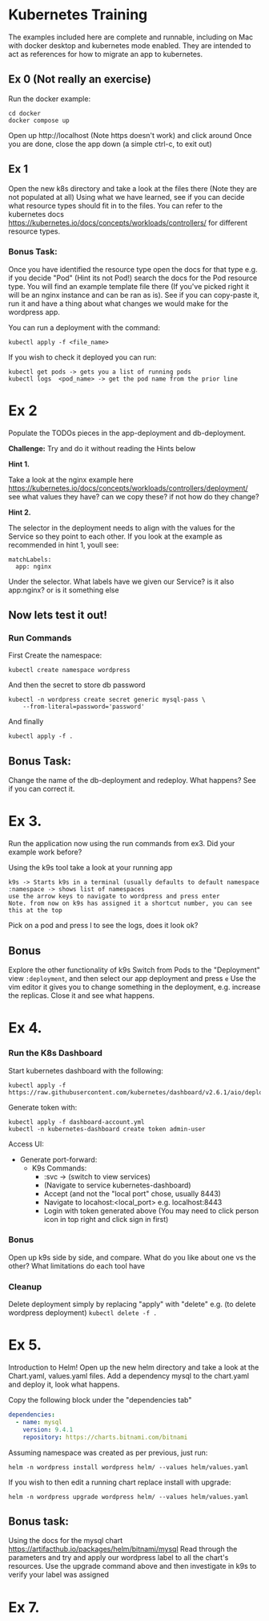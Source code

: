 # Kubernetes Training
The examples included here are complete and runnable, including on Mac with docker desktop and kubernetes mode enabled.
They are intended to act as references for how to migrate an app to kubernetes.

## Ex 0 (Not really an exercise)
Run the docker example:
```
cd docker
docker compose up
```

Open up http://localhost (Note https doesn't work) and click around 
Once you are done, close the app down (a simple ctrl-c, to exit out)

## Ex 1
Open the new k8s directory and take a look at the files there (Note they are not populated at all)
Using what we have learned, see if you can decide what resource types should fit in to the files.
You can refer to the kubernetes docs https://kubernetes.io/docs/concepts/workloads/controllers/ for different resource types.

### Bonus Task: 
Once you have identified the resource type open the docs for that type e.g. 
if you decide "Pod" (Hint its not Pod!) search the docs for the Pod resource type. You will find an example template file there (If you've picked right it will be an nginx instance and can be ran as is).
See if you can copy-paste it, run it and have a thing about what changes we would make for the wordpress app.

You can run a deployment with the command:
```
kubectl apply -f <file_name>
```

If you wish to check it deployed you can run:
```
kubectl get pods -> gets you a list of running pods
kubectl logs  <pod_name> -> get the pod name from the prior line 
```


# Ex 2
Populate the TODOs pieces in the app-deployment and db-deployment. 

**Challenge:** Try and do it without reading the Hints below

**Hint 1.** 

Take a look at the nginx example here https://kubernetes.io/docs/concepts/workloads/controllers/deployment/ 
see what values they have? can we copy these? if not how do they change?

**Hint 2.**

The selector in the deployment needs to align with the values for the Service so they point to each other.
If you look at the example as recommended in hint 1, youll see:
```
matchLabels:
  app: nginx
```
Under the selector. What labels have we given our Service? is it also app:nginx? or is it something else

## Now lets test it out!

### Run Commands
First Create the namespace:

```
kubectl create namespace wordpress 
```

And then the secret to store db password
```
kubectl -n wordpress create secret generic mysql-pass \
    --from-literal=password='password'
```

And finally 
```
kubectl apply -f .
```

## Bonus Task:
Change the name of the db-deployment and redeploy. What happens?
See if you can correct it.

# Ex 3.

Run the application now using the run commands from ex3. Did your example work before?

Using the k9s tool take a look at your running app

```
k9s -> Starts k9s in a terminal (usually defaults to default namespace
:namespace -> shows list of namespaces
use the arrow keys to navigate to wordpress and press enter
Note. from now on k9s has assigned it a shortcut number, you can see this at the top

```

Pick on a pod and press l to see the logs, does it look ok?


## Bonus
Explore the other functionality of k9s
Switch from Pods to the "Deployment" view ``:deployment``, and then select our app deployment and press ``e``
Use the vim editor it gives you to change something in the deployment, e.g. increase the replicas.
Close it and see what happens.

# Ex 4.
### Run the K8s Dashboard
Start kubernetes dashboard with the following: 
```
kubectl apply -f https://raw.githubusercontent.com/kubernetes/dashboard/v2.6.1/aio/deploy/recommended.yaml
```

Generate token with:
```
kubectl apply -f dashboard-account.yml
kubectl -n kubernetes-dashboard create token admin-user
```

Access UI:
- Generate port-forward:
  - K9s Commands:
    - :svc -> (switch to view services)
    - (Navigate to service kubernetes-dashboard) <shift-f>
    - Accept (and not the "local port" chose, usually 8443)
    - Navigate to locahost:<local_port> e.g. localhost:8443
    - Login with token generated above (You may need to click person icon in top right and click sign in first)

  
### Bonus
Open up k9s side by side, and compare. What do you like about one vs the other? What limitations do each tool have


### Cleanup
Delete deployment simply by replacing "apply" with "delete" e.g. (to delete wordpress deployment)
```kubectl delete -f .```

# Ex 5.
Introduction to Helm!
Open up the new helm directory and take a look at the Chart.yaml, values.yaml files.
Add a dependency mysql to the chart.yaml and deploy it, look what happens.

Copy the following block under the "dependencies tab"
```yaml
dependencies:
  - name: mysql
    version: 9.4.1
    repository: https://charts.bitnami.com/bitnami
```

Assuming namespace was created as per previous, just run: 
```
helm -n wordpress install wordpress helm/ --values helm/values.yaml
```

If you wish to then edit a running chart replace install with upgrade: 
```
helm -n wordpress upgrade wordpress helm/ --values helm/values.yaml
```
 


## Bonus task:
Using the docs for the mysql chart https://artifacthub.io/packages/helm/bitnami/mysql
Read through the parameters and try and apply our wordpress label to all the chart's resources.
Use the upgrade command above and then investigate in k9s to verify your label was assigned


# Ex 7.
